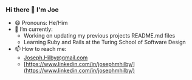 ### Hi there 👋 I'm Joe

- 😄 Pronouns: He/Him
- 🌱 I’m currently: 
    - Working on updating my previous projects README.md files
    - Learning Ruby and Rails at the Turing School of Software Design
- 📫 How to reach me:
    - Joseph.Hilby@gmail.com
    - [https://www.linkedin.com/in/josephmhilby/](https://www.linkedin.com/in/josephmhilby/)
    
<!--
**josephhilby/josephhilby** is a ✨ _special_ ✨ repository because its `README.md` (this file) appears on your GitHub profile.

Here are some ideas to get you started:

- 🔭 I’m currently working on ...
- 🌱 I’m currently learning ...
- 👯 I’m looking to collaborate on ...
- 🤔 I’m looking for help with ...
- 💬 Ask me about ...
- 📫 How to reach me: ...
- 😄 Pronouns: ...
- ⚡ Fun fact: ...
-->
